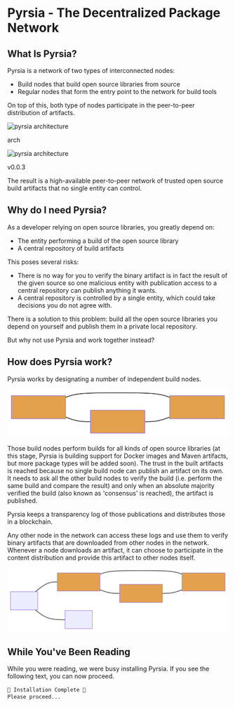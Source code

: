 # Pyrsia - The Decentralized Package Network

## What Is Pyrsia?

Pyrsia is a network of two types of interconnected nodes:

- Build nodes that build open source libraries from source
- Regular nodes that form the entry point to the network for build tools

On top of this, both type of nodes participate in the peer-to-peer distribution of artifacts.

![pyrsia architecture](../assets/pyrsia-architecture.svg)

arch

![pyrsia architecture](../assets/images/arch.png)

v0.0.3


The result is a high-available peer-to-peer network of trusted open source build artifacts that no single entity can control.

## Why do I need Pyrsia?

As a developer relying on open source libraries, you greatly depend on:

- The entity performing a build of the open source library
- A central repository of build artifacts

This poses several risks:

- There is no way for you to verify the binary artifact is in fact the result of the given source so one malicious entity with publication access to a central repository can publish anything it wants.
- A central repository is controlled by a single entity, which could take decisions you do not agree with.

There is a solution to this problem: build all the open source libraries you depend on yourself and publish them in a private local repository.

But why not use Pyrsia and work together instead?

## How does Pyrsia work?
Pyrsia works by designating a number of independent build nodes.

![pyrsia architecture](./assets/images/how_does_pyrsia_work_1.svg)

Those build nodes perform builds for all kinds of open source libraries (at this stage, Pyrsia is building support for Docker images and Maven artifacts, but more package types will be added soon). The trust in the built artifacts is reached because no single build node can publish an artifact on its own. It needs to ask all the other build nodes to verify the build (i.e. perform the same build and compare the result) and only when an absolute majority verified the build (also known as 'consensus' is reached), the artifact is published.

Pyrsia keeps a transparency log of those publications and distributes those in a blockchain.

Any other node in the network can access these logs and use them to verify binary artifacts that are downloaded from other nodes in the network. Whenever a node downloads an artifact, it can choose to participate in the content distribution and provide this artifact to other nodes itself.

![pyrsia architecture](./assets/images/how_does_pyrsia_work_2.svg)

## While You've Been Reading

While you were reading, we were busy installing Pyrsia. If you see the following text, you can now proceed.

```
🎉 Installation Complete 🎉
Please proceed...
```